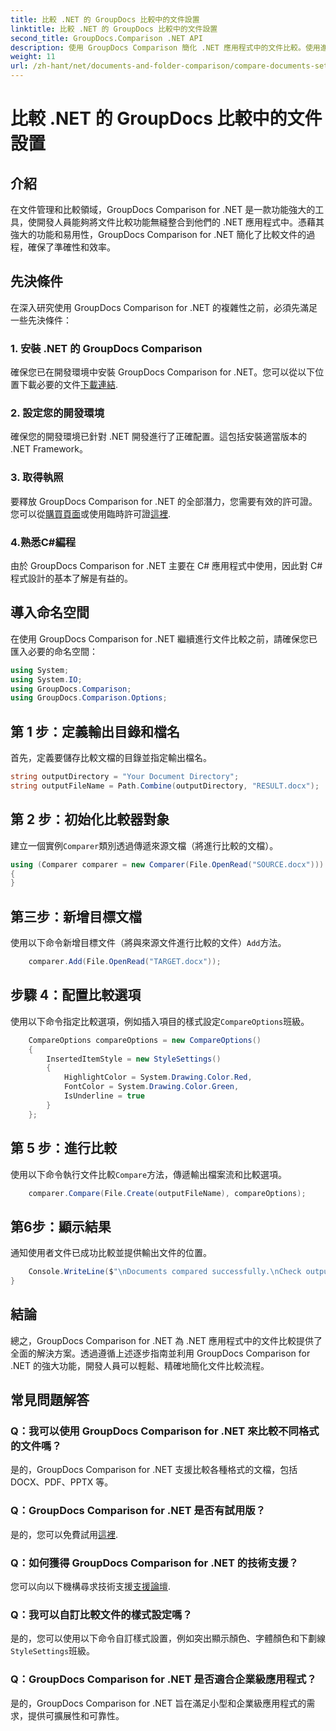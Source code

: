 ```yaml
---
title: 比較 .NET 的 GroupDocs 比較中的文件設置
linktitle: 比較 .NET 的 GroupDocs 比較中的文件設置
second_title: GroupDocs.Comparison .NET API
description: 使用 GroupDocs Comparison 簡化 .NET 應用程式中的文件比較。使用進階功能輕鬆比較文件。
weight: 11
url: /zh-hant/net/documents-and-folder-comparison/compare-documents-settings-dotnet/
---
```


# 比較 .NET 的 GroupDocs 比較中的文件設置

## 介紹
在文件管理和比較領域，GroupDocs Comparison for .NET 是一款功能強大的工具，使開發人員能夠將文件比較功能無縫整合到他們的 .NET 應用程式中。憑藉其強大的功能和易用性，GroupDocs Comparison for .NET 簡化了比較文件的過程，確保了準確性和效率。
## 先決條件
在深入研究使用 GroupDocs Comparison for .NET 的複雜性之前，必須先滿足一些先決條件：
### 1. 安裝 .NET 的 GroupDocs Comparison
確保您已在開發環境中安裝 GroupDocs Comparison for .NET。您可以從以下位置下載必要的文件[下載連結](https://releases.groupdocs.com/comparison/net/).
### 2. 設定您的開發環境
確保您的開發環境已針對 .NET 開發進行了正確配置。這包括安裝適當版本的 .NET Framework。
### 3. 取得執照
要釋放 GroupDocs Comparison for .NET 的全部潛力，您需要有效的許可證。您可以從[購買頁面](https://purchase.groupdocs.com/buy)或使用臨時許可證[這裡](https://purchase.groupdocs.com/temporary-license/).
### 4.熟悉C#編程
由於 GroupDocs Comparison for .NET 主要在 C# 應用程式中使用，因此對 C# 程式設計的基本了解是有益的。

## 導入命名空間
在使用 GroupDocs Comparison for .NET 繼續進行文件比較之前，請確保您已匯入必要的命名空間：
```csharp
using System;
using System.IO;
using GroupDocs.Comparison;
using GroupDocs.Comparison.Options;
```
## 第 1 步：定義輸出目錄和檔名
首先，定義要儲存比較文檔的目錄並指定輸出檔名。
```csharp
string outputDirectory = "Your Document Directory";
string outputFileName = Path.Combine(outputDirectory, "RESULT.docx");
```
## 第 2 步：初始化比較器對象
建立一個實例`Comparer`類別透過傳遞來源文檔（將進行比較的文檔）。
```csharp
using (Comparer comparer = new Comparer(File.OpenRead("SOURCE.docx")))
{
}
```
## 第三步：新增目標文檔
使用以下命令新增目標文件（將與來源文件進行比較的文件）`Add`方法。
```csharp
    comparer.Add(File.OpenRead("TARGET.docx"));
```
## 步驟 4：配置比較選項
使用以下命令指定比較選項，例如插入項目的樣式設定`CompareOptions`班級。
```csharp
    CompareOptions compareOptions = new CompareOptions()
    {
        InsertedItemStyle = new StyleSettings()
        {
            HighlightColor = System.Drawing.Color.Red,
            FontColor = System.Drawing.Color.Green,
            IsUnderline = true
        }
    };
```
## 第 5 步：進行比較
使用以下命令執行文件比較`Compare`方法，傳遞輸出檔案流和比較選項。
```csharp
    comparer.Compare(File.Create(outputFileName), compareOptions);
```
## 第6步：顯示結果
通知使用者文件已成功比較並提供輸出文件的位置。
```csharp
    Console.WriteLine($"\nDocuments compared successfully.\nCheck output in {Directory.GetCurrentDirectory()}.");
}
```

## 結論
總之，GroupDocs Comparison for .NET 為 .NET 應用程式中的文件比較提供了全面的解決方案。透過遵循上述逐步指南並利用 GroupDocs Comparison for .NET 的強大功能，開發人員可以輕鬆、精確地簡化文件比較流程。
## 常見問題解答
### Q：我可以使用 GroupDocs Comparison for .NET 來比較不同格式的文件嗎？
是的，GroupDocs Comparison for .NET 支援比較各種格式的文檔，包括 DOCX、PDF、PPTX 等。
### Q：GroupDocs Comparison for .NET 是否有試用版？
是的，您可以免費試用[這裡](https://releases.groupdocs.com/).
### Q：如何獲得 GroupDocs Comparison for .NET 的技術支援？
您可以向以下機構尋求技術支援[支援論壇](https://forum.groupdocs.com/c/comparison/12).
### Q：我可以自訂比較文件的樣式設定嗎？
是的，您可以使用以下命令自訂樣式設置，例如突出顯示顏色、字體顏色和下劃線`StyleSettings`班級。
### Q：GroupDocs Comparison for .NET 是否適合企業級應用程式？
是的，GroupDocs Comparison for .NET 旨在滿足小型和企業級應用程式的需求，提供可擴展性和可靠性。